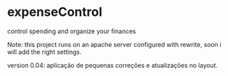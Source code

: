 # expenseControl
control spending and organize your finances

Note: this project runs on an apache server configured with rewrite, soon i will add the right settings.

version 0.04: aplicação de pequenas correções e atualizações no layout.